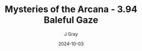 ---
title: 'Mysteries of the Arcana - 3.94 Baleful Gaze'
alt: 'Mysteries of the Arcana'
date: '2024-10-03'
author: 'J Gray'
artist: 'Gennifer'
---